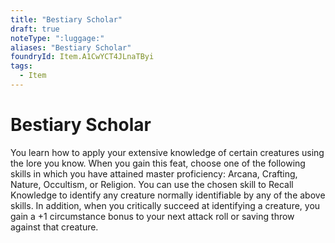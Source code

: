 ```yaml
---
title: "Bestiary Scholar"
draft: true
noteType: ":luggage:"
aliases: "Bestiary Scholar"
foundryId: Item.A1CwYCT4JLnaTByi
tags:
  - Item
---
```


# Bestiary Scholar

You learn how to apply your extensive knowledge of certain creatures using the lore you know. When you gain this feat, choose one of the following skills in which you have attained master proficiency: Arcana, Crafting, Nature, Occultism, or Religion. You can use the chosen skill to Recall Knowledge to identify any creature normally identifiable by any of the above skills. In addition, when you critically succeed at identifying a creature, you gain a +1 circumstance bonus to your next attack roll or saving throw against that creature.
